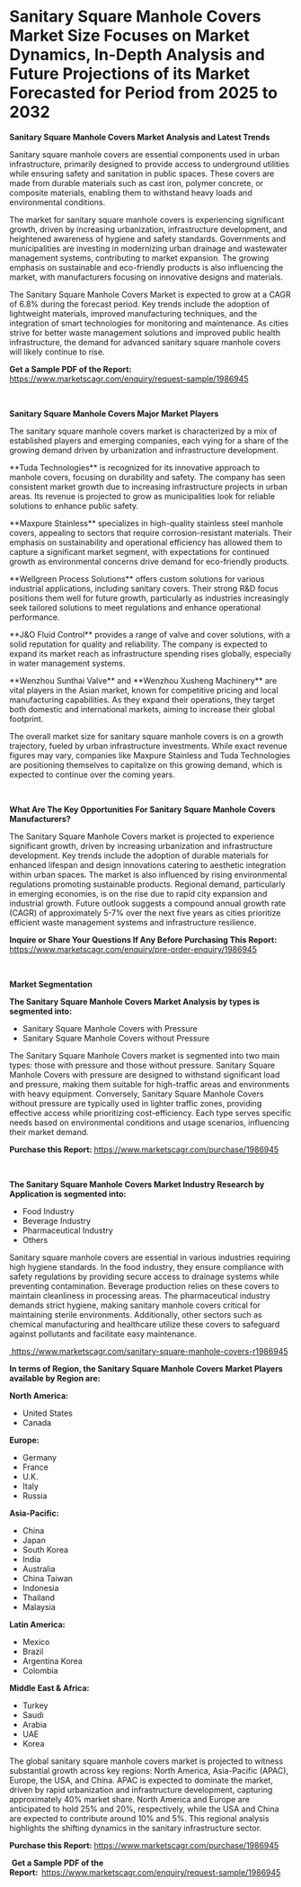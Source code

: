 <p><h1>Sanitary Square Manhole Covers Market Size Focuses on Market Dynamics, In-Depth Analysis and Future Projections of its Market Forecasted for Period from 2025 to 2032</h1></p><p><strong>Sanitary Square Manhole Covers Market Analysis and Latest Trends</strong></p>
<p><p>Sanitary square manhole covers are essential components used in urban infrastructure, primarily designed to provide access to underground utilities while ensuring safety and sanitation in public spaces. These covers are made from durable materials such as cast iron, polymer concrete, or composite materials, enabling them to withstand heavy loads and environmental conditions. </p><p>The market for sanitary square manhole covers is experiencing significant growth, driven by increasing urbanization, infrastructure development, and heightened awareness of hygiene and safety standards. Governments and municipalities are investing in modernizing urban drainage and wastewater management systems, contributing to market expansion. The growing emphasis on sustainable and eco-friendly products is also influencing the market, with manufacturers focusing on innovative designs and materials.</p><p>The Sanitary Square Manhole Covers Market is expected to grow at a CAGR of 6.8% during the forecast period. Key trends include the adoption of lightweight materials, improved manufacturing techniques, and the integration of smart technologies for monitoring and maintenance. As cities strive for better waste management solutions and improved public health infrastructure, the demand for advanced sanitary square manhole covers will likely continue to rise.</p></p>
<p><strong>Get a Sample PDF of the Report:&nbsp;</strong> <a href="https://www.marketscagr.com/enquiry/request-sample/1986945?utm_campaign=3168&utm_medium=2&utm_source=Github&utm_content=ia&utm_term=12042025&utm_id=sanitary-square-manhole-covers">https://www.marketscagr.com/enquiry/request-sample/1986945</a></p>
<p>&nbsp;</p>
<p><strong>Sanitary Square Manhole Covers Major Market Players</strong></p>
<p><p>The sanitary square manhole covers market is characterized by a mix of established players and emerging companies, each vying for a share of the growing demand driven by urbanization and infrastructure development.</p><p>**Tuda Technologies** is recognized for its innovative approach to manhole covers, focusing on durability and safety. The company has seen consistent market growth due to increasing infrastructure projects in urban areas. Its revenue is projected to grow as municipalities look for reliable solutions to enhance public safety.</p><p>**Maxpure Stainless** specializes in high-quality stainless steel manhole covers, appealing to sectors that require corrosion-resistant materials. Their emphasis on sustainability and operational efficiency has allowed them to capture a significant market segment, with expectations for continued growth as environmental concerns drive demand for eco-friendly products.</p><p>**Wellgreen Process Solutions** offers custom solutions for various industrial applications, including sanitary covers. Their strong R&D focus positions them well for future growth, particularly as industries increasingly seek tailored solutions to meet regulations and enhance operational performance.</p><p>**J&O Fluid Control** provides a range of valve and cover solutions, with a solid reputation for quality and reliability. The company is expected to expand its market reach as infrastructure spending rises globally, especially in water management systems.</p><p>**Wenzhou Sunthai Valve** and **Wenzhou Xusheng Machinery** are vital players in the Asian market, known for competitive pricing and local manufacturing capabilities. As they expand their operations, they target both domestic and international markets, aiming to increase their global footprint.</p><p>The overall market size for sanitary square manhole covers is on a growth trajectory, fueled by urban infrastructure investments. While exact revenue figures may vary, companies like Maxpure Stainless and Tuda Technologies are positioning themselves to capitalize on this growing demand, which is expected to continue over the coming years.</p></p>
<p>&nbsp;</p>
<p><strong>What Are The Key Opportunities For Sanitary Square Manhole Covers Manufacturers?</strong></p>
<p><p>The Sanitary Square Manhole Covers market is projected to experience significant growth, driven by increasing urbanization and infrastructure development. Key trends include the adoption of durable materials for enhanced lifespan and design innovations catering to aesthetic integration within urban spaces. The market is also influenced by rising environmental regulations promoting sustainable products. Regional demand, particularly in emerging economies, is on the rise due to rapid city expansion and industrial growth. Future outlook suggests a compound annual growth rate (CAGR) of approximately 5-7% over the next five years as cities prioritize efficient waste management systems and infrastructure resilience.</p></p>
<p><strong>Inquire or Share Your Questions If Any Before Purchasing This Report:</strong> <a href="https://www.marketscagr.com/enquiry/pre-order-enquiry/1986945?utm_campaign=3168&utm_medium=2&utm_source=Github&utm_content=ia&utm_term=12042025&utm_id=sanitary-square-manhole-covers">https://www.marketscagr.com/enquiry/pre-order-enquiry/1986945</a></p>
<p>&nbsp;</p>
<p><strong>Market Segmentation</strong></p>
<p><strong>The Sanitary Square Manhole Covers Market Analysis by types is segmented into:</strong></p>
<p><ul><li>Sanitary Square Manhole Covers with Pressure</li><li>Sanitary Square Manhole Covers without Pressure</li></ul></p>
<p><p>The Sanitary Square Manhole Covers market is segmented into two main types: those with pressure and those without pressure. Sanitary Square Manhole Covers with pressure are designed to withstand significant load and pressure, making them suitable for high-traffic areas and environments with heavy equipment. Conversely, Sanitary Square Manhole Covers without pressure are typically used in lighter traffic zones, providing effective access while prioritizing cost-efficiency. Each type serves specific needs based on environmental conditions and usage scenarios, influencing their market demand.</p></p>
<p><strong>Purchase this Report:&nbsp;</strong><a href="https://www.marketscagr.com/purchase/1986945?utm_campaign=3168&utm_medium=2&utm_source=Github&utm_content=ia&utm_term=12042025&utm_id=sanitary-square-manhole-covers">https://www.marketscagr.com/purchase/1986945</a></p>
<p>&nbsp;</p>
<p><strong>The Sanitary Square Manhole Covers Market Industry Research by Application is segmented into:</strong></p>
<p><ul><li>Food Industry</li><li>Beverage Industry</li><li>Pharmaceutical Industry</li><li>Others</li></ul></p>
<p><p>Sanitary square manhole covers are essential in various industries requiring high hygiene standards. In the food industry, they ensure compliance with safety regulations by providing secure access to drainage systems while preventing contamination. Beverage production relies on these covers to maintain cleanliness in processing areas. The pharmaceutical industry demands strict hygiene, making sanitary manhole covers critical for maintaining sterile environments. Additionally, other sectors such as chemical manufacturing and healthcare utilize these covers to safeguard against pollutants and facilitate easy maintenance.</p></p>
<p><a href="https://www.marketscagr.com/sanitary-square-manhole-covers-r1986945?utm_campaign=3168&utm_medium=2&utm_source=Github&utm_content=ia&utm_term=12042025&utm_id=sanitary-square-manhole-covers">&nbsp;https://www.marketscagr.com/sanitary-square-manhole-covers-r1986945</a></p>
<p><strong>In terms of Region, the Sanitary Square Manhole Covers Market Players available by Region are:</strong></p>
<p>
    <p> <strong> North America: </strong>
        <ul>
            <li>United States</li>
            <li>Canada</li>
        </ul>
        </p> 
    <p> <strong> Europe: </strong>
        <ul>
            <li>Germany</li>
            <li>France</li>
            <li>U.K.</li>
            <li>Italy</li>
            <li>Russia</li>
        </ul>
        </p> 
    <p> <strong> Asia-Pacific: </strong>
        <ul>
            <li>China</li>
            <li>Japan</li>
            <li>South Korea</li>
            <li>India</li>
            <li>Australia</li>
            <li>China Taiwan</li>
            <li>Indonesia</li>
            <li>Thailand</li>
            <li>Malaysia</li>
        </ul>
        </p> 
    <p> <strong> Latin America: </strong>
        <ul>
            <li>Mexico</li>
            <li>Brazil</li>
            <li>Argentina Korea</li>
            <li>Colombia</li>
        </ul>
        </p> 
    <p> <strong> Middle East & Africa: </strong>
        <ul>
            <li>Turkey</li>
            <li>Saudi</li>
            <li>Arabia</li>
            <li>UAE</li>
            <li>Korea</li>
        </ul>
    </p>
    </p>
<p><p>The global sanitary square manhole covers market is projected to witness substantial growth across key regions: North America, Asia-Pacific (APAC), Europe, the USA, and China. APAC is expected to dominate the market, driven by rapid urbanization and infrastructure development, capturing approximately 40% market share. North America and Europe are anticipated to hold 25% and 20%, respectively, while the USA and China are expected to contribute around 10% and 5%. This regional analysis highlights the shifting dynamics in the sanitary infrastructure sector.</p></p>
<p><strong>Purchase this Report: </strong><a href="https://www.marketscagr.com/purchase/1986945?utm_campaign=3168&utm_medium=2&utm_source=Github&utm_content=ia&utm_term=12042025&utm_id=sanitary-square-manhole-covers">https://www.marketscagr.com/purchase/1986945</a></p>
<p>&nbsp;<strong>Get a Sample PDF of the Report:&nbsp;&nbsp;</strong><a href="https://www.marketscagr.com/enquiry/request-sample/1986945?utm_campaign=3168&utm_medium=2&utm_source=Github&utm_content=ia&utm_term=12042025&utm_id=sanitary-square-manhole-covers">https://www.marketscagr.com/enquiry/request-sample/1986945</a></p>
<p><strong></strong></p>
<p><p></p><p></p><p></p></p>